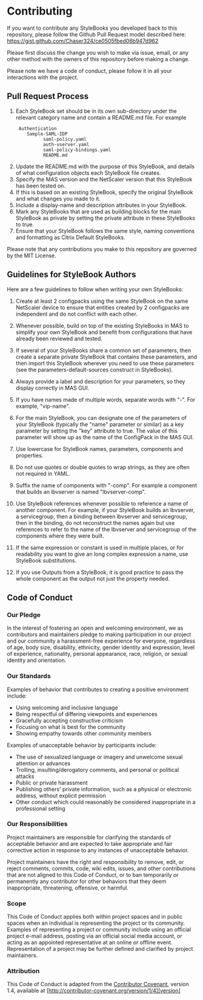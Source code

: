 # Contributing
If you want to contribute any StyleBooks you developed back to this repository, please follow the Github Pull Request model described here: https://gist.github.com/Chaser324/ce0505fbed06b947d962

Please first discuss the change you wish to make via issue,
email, or any other method with the owners of this repository before making a change. 

Please note we have a code of conduct, please follow it in all your interactions with the project.

## Pull Request Process

1. Each StyleBook set should be in its own sub-directory under the relevant category name and contain a README.md file. For example
    ```
     Authentication 
        Sample-SAML-IDP 
              saml-policy.yaml 
              auth-vserver.yaml
              saml-policy-bindings.yaml
              README.md
    ```
2. Update the README.md with the purpose of this StyleBook, and details of what configuration objects each StyleBook file creates.
3. Specify the MAS version and the NetScaler version that this StyleBook has been tested on.
4. If this is based on an existing StyleBook, specify the original StyleBook and what changes you made to it.
5. Include a display-name and description attributes in your StyleBook.
6. Mark any StyleBooks that are used as building blocks for the main StyleBook as private by setting the private attribute in these StyleBooks to true.
6. Ensure that your StyleBook follows the same style, naming conventions and formatting as Citrix Default StyleBooks.

Please note that any contributions you make to this repository are governed by the MIT License.

## Guidelines for StyleBook Authors

Here are a few guidelines to follow when writing your own StyleBooks:

1. Create at least 2 configpacks using the same StyleBook on the same NetScaler device to ensure that entities created by 2 configpacks are independent and do not conflict with each other.

2. Whenever possible, build on top of the existing StyleBooks in MAS to simplify your own StyleBook and benefit from configurations that have already been reviewed and tested.
  
3. If several of your StyleBooks share a common set of parameters, then create a separate private StyleBook that contains these parameters, and then import this StyleBook wherever you need to use these parameters (see the parameters-default-sources construct in StyleBooks).

4. Always provide a label and description for your parameters, so they display correctly in MAS GUI.

5. If you have names made of multiple words, separate words with "-". For example, "vip-name".

6. For the main StyleBook, you can designate one of the parameters of your StyleBook (typically the "name" parameter or similar) as a key parameter by setting the "key" attribute to true. The value of this parameter will show up as the name of the ConfigPack in the MAS GUI.
 
7. Use lowercase for StyleBook names, parameters, components and properties.

8. Do not use quotes or double quotes to wrap strings, as they are often not required in YAML.

9. Suffix the name of components with "-comp". For example a component that builds an lbvserver is named "lbvserver-comp".

10. Use StyleBook references whenever possible to reference a name of another component. For example, if your StyleBook builds an lbvserver, a servicegroup, then a binding between lbvserver and servicegroup, then in the binding, do not reconstruct the names again but use references to refer to the name of the lbvserver and servicegroup of the components where they were built.

11. If the same expression or constant is used in multiple places, or for readability you want to give an long complex expression a name, use StyleBook substitutions. 

12. If you use Outputs from a StyleBook, it is good practice to pass the whole component as the output not just the property needed.

## Code of Conduct

### Our Pledge

In the interest of fostering an open and welcoming environment, we as
contributors and maintainers pledge to making participation in our project and
our community a harassment-free experience for everyone, regardless of age, body
size, disability, ethnicity, gender identity and expression, level of experience,
nationality, personal appearance, race, religion, or sexual identity and
orientation.

### Our Standards

Examples of behavior that contributes to creating a positive environment
include:

* Using welcoming and inclusive language
* Being respectful of differing viewpoints and experiences
* Gracefully accepting constructive criticism
* Focusing on what is best for the community
* Showing empathy towards other community members

Examples of unacceptable behavior by participants include:

* The use of sexualized language or imagery and unwelcome sexual attention or
advances
* Trolling, insulting/derogatory comments, and personal or political attacks
* Public or private harassment
* Publishing others' private information, such as a physical or electronic
  address, without explicit permission
* Other conduct which could reasonably be considered inappropriate in a
  professional setting

### Our Responsibilities

Project maintainers are responsible for clarifying the standards of acceptable
behavior and are expected to take appropriate and fair corrective action in
response to any instances of unacceptable behavior.

Project maintainers have the right and responsibility to remove, edit, or
reject comments, commits, code, wiki edits, issues, and other contributions
that are not aligned to this Code of Conduct, or to ban temporarily or
permanently any contributor for other behaviors that they deem inappropriate,
threatening, offensive, or harmful.

### Scope

This Code of Conduct applies both within project spaces and in public spaces
when an individual is representing the project or its community. Examples of
representing a project or community include using an official project e-mail
address, posting via an official social media account, or acting as an appointed
representative at an online or offline event. Representation of a project may be
further defined and clarified by project maintainers.

### Attribution

This Code of Conduct is adapted from the [Contributor Covenant][homepage], version 1.4,
available at [http://contributor-covenant.org/version/1/4][version]

[homepage]: http://contributor-covenant.org
[version]: http://contributor-covenant.org/version/1/4/
